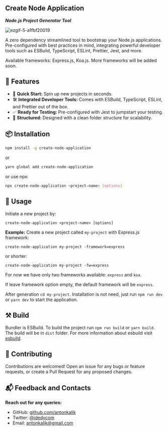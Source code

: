 ## Create Node Application

**_Node.js Project Generator Tool_**

![ezgif-5-a1fbf20019](https://github.com/antonkalik/create-node-application/assets/8144055/0048c580-97f5-4a14-aedb-fbd316b40071)

A zero dependency streamlined tool to bootstrap your Node.js applications. Pre-configured with best practices in mind, integrating powerful developer tools such as ESBuild, TypeScript, ESLint, Prettier, Jest, and more.

Available frameworks: Express.js, Koa.js. More frameworks will be added soon.
## 🌟 Features

- 🚀 **Quick Start:** Spin up new projects in seconds.
- 🛠️ **Integrated Developer Tools:** Comes with ESBuild, TypeScript, ESLint, and Prettier out of the box.
- ✅ **Ready for Testing:** Pre-configured with Jest to jumpstart your testing.
- 📂 **Structured:** Designed with a clean folder structure for scalability.


## 📦 Installation

```bash
npm install -g create-node-application
```

or

```bash
yarn global add create-node-application
```

or use npx:

```bash
npx create-node-application <project-name> [options]
```

## 🚀 Usage

Initiate a new project by:

```angular2html
create-node-application <project-name> [options]
```

**Example:** Create a new project called `my-project` with Express.js framework:

```angular2html
create-node-application my-project -framework=express
```

or shorter:

```angular2html
create-node-application my-project -fw=express
```

For now we have only two frameworks available: `express` and `koa`.

If leave framework option empty, the default framework will be `express`. 

After generation `cd my-project`. Installation is not need, just run `npm run dev` or `yarn dev` to start the application.

## ⚒️ Build

Bundler is ESBuild. To build the project run `npm run build` or `yarn build`. The build will be in `dist` folder. For more information about esbuild visit [esbuild](https://esbuild.github.io/).

## 🤝 Contributing

Contributions are welcomed! Open an issue for any bugs or feature requests, or create a Pull Request for any proposed changes.

## 📬 Feedback and Contacts

**Reach out for any queries:**

- GitHub: [github.com/antonkalik](https://github.com/antonkalik)
- Twitter: [@idedycom](https://twitter.com/idedycom)
- Email: [antonkalik@gmail.com](mailto:antonkalik@gmail.com)
